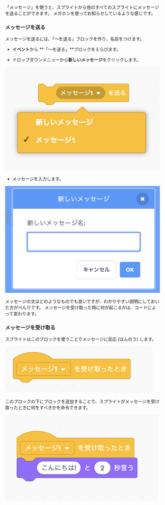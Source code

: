 「メッセージ」を使うと、スプライトから他のすべてのスプライトにメッセージを送ることができます。 メガホンを使ってお知らせしているような感じです。

### メッセージを送る

メッセージを送るには、「～を送る」ブロックを作り、名前をつけます。

+ **イベント**から **「～を送る」**ブロックをえらびます。

+ ドロップダウンメニューから**新しいメッセージ**をクリックします。

![「～を送る」ブロックのドロップダウン](images/broadcast-block.png)

+ メッセージを入力します。

![メッセージを作る](images/new-broadcast.png)

メッセージの文はどのようなものでも良いですが、わかりやすい説明にしておいた方がべんりです。 メッセージを受け取った時に何が起こるかは、コードによって変わります。

### メッセージを受け取る

スプライトはこのブロックを使うことでメッセージに反応 (はんのう) します。

![メッセージを受け取る](images/receive-a-broadcast.png)

このブロックの下にブロックを追加することで、スプライトがメッセージを受け取ったときに何をすべきかを命令できます。

![メッセージを受け取った例 (れい)](images/receive-example.png)